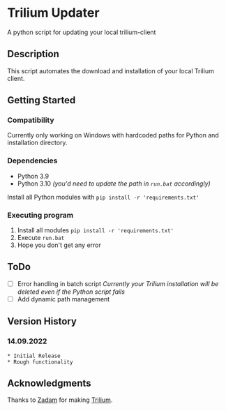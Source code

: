 # Trilium Updater

A python script for updating your local trilium-client

## Description

This script automates the download and installation of your local Trilium client.

## Getting Started

### Compatibility

Currently only working on Windows with hardcoded paths for Python and installation directory.

### Dependencies

* Python 3.9
* Python 3.10 *(you'd need to update the path in `run.bat` accordingly)*

Install all Python modules with `pip install -r 'requirements.txt'`

### Executing program

1. Install all modules
`pip install -r 'requirements.txt'`
2. Execute `run.bat`
3. Hope you don't get any error

## ToDo
- [ ] Error handling in batch script
    *Currently your Trilium installation will be deleted even if the Python script fails*
- [ ] Add dynamic path management

## Version History

### 14.09.2022
    * Initial Release
    * Rough functionality 

## Acknowledgments
Thanks to [Zadam](https://github.com/zadam) for making [Trilium](https://github.com/zadam/trilium).
